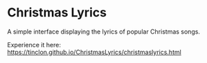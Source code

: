 # Christmas Lyrics

A simple interface displaying the lyrics of popular Christmas songs.

Experience it here: https://tinclon.github.io/ChristmasLyrics/christmaslyrics.html